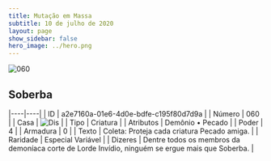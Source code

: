 ```yaml
---
title: Mutação em Massa
subtitle: 10 de julho de 2020
layout: page
show_sidebar: false
hero_image: ../hero.png
---
```


![060](https://cdn.keyforgegame.com/media/card_front/pt/479_060_CQG2VGF8WRG3_pt.png)

## Soberba

|----|----|
| ID | a2e7160a-01e6-4d0e-bdfe-c195f80d7d9a |
| Número | 060 |
| Casa | ![Dis](https://archonarcana.com/images/thumb/e/e8/Dis.png/22px-Dis.png "Dis") |
| Tipo | Criatura |
| Atributos | Demônio • Pecado |
| Poder | 4 |
| Armadura | 0 |
| Texto | Coleta: Proteja cada criatura Pecado   amiga. |
| Raridade | Especial Variável |
| Dizeres | Dentre todos os membros da demoníaca   corte de Lorde Invídio, ninguém se ergue   mais que Soberba. |
